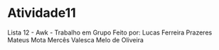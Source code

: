 # Atividade11
Lista 12 - Awk - Trabalho em Grupo Feito por: 
Lucas Ferreira Prazeres
Mateus Mota Mercês
Valesca Melo de Oliveira

